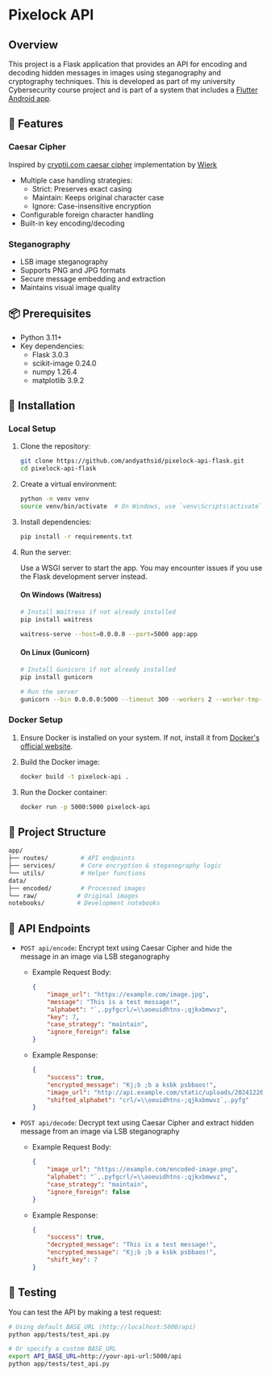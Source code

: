# Pixelock API

## Overview

This project is a Flask application that provides an API for encoding and decoding hidden messages in images using steganography and cryptography techniques. This is developed as part of my university Cybersecurity course project and is part of a system that includes a [Flutter Android app](https://github.com/Wilimaxs/KriptoApp).

## 🌟 Features

### Caesar Cipher
Inspired by  [cryptii.com caesar cipher](https://cryptii.com/pipes/caesar-cipher) implementation by [Wierk](https://wierk.lu/)
- Multiple case handling strategies:
  - Strict: Preserves exact casing
  - Maintain: Keeps original character case
  - Ignore: Case-insensitive encryption
- Configurable foreign character handling
- Built-in key encoding/decoding

### Steganography 
- LSB image steganography
- Supports PNG and JPG formats
- Secure message embedding and extraction
- Maintains visual image quality

## 📦 Prerequisites

- Python 3.11+
- Key dependencies:
  - Flask 3.0.3
  - scikit-image 0.24.0
  - numpy 1.26.4
  - matplotlib 3.9.2

## 🚀 Installation

### Local Setup

1. Clone the repository:
    ```bash
    git clone https://github.com/andyathsid/pixelock-api-flask.git
    cd pixelock-api-flask
    ```

2. Create a virtual environment:
    ```bash
    python -m venv venv
    source venv/bin/activate  # On Windows, use `venv\Scripts\activate`
    ```

3. Install dependencies:
    ```bash
    pip install -r requirements.txt
    ```

4. Run the server:

    Use a WSGI server to start the app. You may encounter issues if you use the Flask development server instead.
    #### On Windows (Waitress)

    ```bash
    # Install Waitress if not already installed
    pip install waitress

    waitress-serve --host=0.0.0.0 --port=5000 app:app
    ```

    #### On Linux (Gunicorn)
    ```bash
    # Install Gunicorn if not already installed
    pip install gunicorn

    # Run the server
    gunicorn --bin 0.0.0.0:5000 --timeout 300 --workers 2 --worker-tmp-dir /dev/shm app:app # Change temporary directory to /dev/shm and set minimum workers to 2 to improve performance 
    ```

### Docker Setup

1. Ensure Docker is installed on your system. If not, install it from [Docker's official website](https://www.docker.com/).

1. Build the Docker image:
    ```bash
    docker build -t pixelock-api .
    ```

2. Run the Docker container:
    ```bash
    docker run -p 5000:5000 pixelock-api
    ```

## 📁 Project Structure
```bash
app/
├── routes/         # API endpoints
├── services/       # Core encryption & steganography logic
└── utils/          # Helper functions
data/
├── encoded/        # Processed images
└── raw/           # Original images
notebooks/         # Development notebooks
```

## 🔧 API Endpoints

- `POST api/encode`: Encrypt text using Caesar Cipher and hide the message in 
an image via LSB steganography 
    - Example Request Body:
    
        ```json
        {
            "image_url": "https://example.com/image.jpg",
            "message": "This is a test message!",
            "alphabet": "`,.pyfgcrl/=\\aoeuidhtns-;qjkxbmwvz",
            "key": 7,
            "case_strategy": "maintain",
            "ignore_foreign": false
        }
        ```
    - Example Response:

        ```json
        {
            "success": true,
            "encrypted_message": "Kj;b ;b a ksbk psbbaos!",
            "image_url": "http://api.example.com/static/uploads/20241226_134326_e44d8b17.png",
            "shifted_alphabet": "crl/=\\oeuidhtns-;qjkxbmwvz`,.pyfg"
        }
        ```
- `POST api/decode`: Decrypt text using Caesar Cipher and extract hidden message from an image via LSB steganography
    - Example Request Body:
    
        ```json
        {
            "image_url": "https://example.com/encoded-image.png",
            "alphabet": "`,.pyfgcrl/=\\aoeuidhtns-;qjkxbmwvz",
            "case_strategy": "maintain",
            "ignore_foreign": false
        }
        ```
    - Example Response:

        ```json
        {
            "success": true,
            "decrypted_message": "This is a test message!",
            "encrypted_message": "Kj;b ;b a ksbk psbbaos!",
            "shift_key": 7
        }
        ```

## 🧪 Testing

You can test the API by making a test request:

```bash
# Using default BASE_URL (http://localhost:5000/api)
python app/tests/test_api.py

# Or specify a custom BASE_URL
export API_BASE_URL=http://your-api-url:5000/api
python app/tests/test_api.py
```